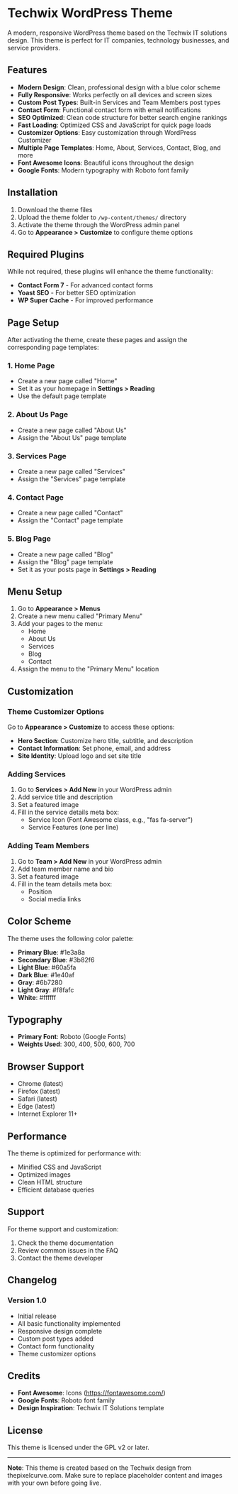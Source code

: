 # Techwix WordPress Theme

A modern, responsive WordPress theme based on the Techwix IT solutions design. This theme is perfect for IT companies, technology businesses, and service providers.

## Features

- **Modern Design**: Clean, professional design with a blue color scheme
- **Fully Responsive**: Works perfectly on all devices and screen sizes
- **Custom Post Types**: Built-in Services and Team Members post types
- **Contact Form**: Functional contact form with email notifications
- **SEO Optimized**: Clean code structure for better search engine rankings
- **Fast Loading**: Optimized CSS and JavaScript for quick page loads
- **Customizer Options**: Easy customization through WordPress Customizer
- **Multiple Page Templates**: Home, About, Services, Contact, Blog, and more
- **Font Awesome Icons**: Beautiful icons throughout the design
- **Google Fonts**: Modern typography with Roboto font family

## Installation

1. Download the theme files
2. Upload the theme folder to `/wp-content/themes/` directory
3. Activate the theme through the WordPress admin panel
4. Go to **Appearance > Customize** to configure theme options

## Required Plugins

While not required, these plugins will enhance the theme functionality:

- **Contact Form 7** - For advanced contact forms
- **Yoast SEO** - For better SEO optimization
- **WP Super Cache** - For improved performance

## Page Setup

After activating the theme, create these pages and assign the corresponding page templates:

### 1. Home Page
- Create a new page called "Home"
- Set it as your homepage in **Settings > Reading**
- Use the default page template

### 2. About Us Page
- Create a new page called "About Us"
- Assign the "About Us" page template

### 3. Services Page
- Create a new page called "Services"
- Assign the "Services" page template

### 4. Contact Page
- Create a new page called "Contact"
- Assign the "Contact" page template

### 5. Blog Page
- Create a new page called "Blog"
- Assign the "Blog" page template
- Set it as your posts page in **Settings > Reading**

## Menu Setup

1. Go to **Appearance > Menus**
2. Create a new menu called "Primary Menu"
3. Add your pages to the menu:
   - Home
   - About Us
   - Services
   - Blog
   - Contact
4. Assign the menu to the "Primary Menu" location

## Customization

### Theme Customizer Options

Go to **Appearance > Customize** to access these options:

- **Hero Section**: Customize hero title, subtitle, and description
- **Contact Information**: Set phone, email, and address
- **Site Identity**: Upload logo and set site title

### Adding Services

1. Go to **Services > Add New** in your WordPress admin
2. Add service title and description
3. Set a featured image
4. Fill in the service details meta box:
   - Service Icon (Font Awesome class, e.g., "fas fa-server")
   - Service Features (one per line)

### Adding Team Members

1. Go to **Team > Add New** in your WordPress admin
2. Add team member name and bio
3. Set a featured image
4. Fill in the team details meta box:
   - Position
   - Social media links

## Color Scheme

The theme uses the following color palette:

- **Primary Blue**: #1e3a8a
- **Secondary Blue**: #3b82f6
- **Light Blue**: #60a5fa
- **Dark Blue**: #1e40af
- **Gray**: #6b7280
- **Light Gray**: #f8fafc
- **White**: #ffffff

## Typography

- **Primary Font**: Roboto (Google Fonts)
- **Weights Used**: 300, 400, 500, 600, 700

## Browser Support

- Chrome (latest)
- Firefox (latest)
- Safari (latest)
- Edge (latest)
- Internet Explorer 11+

## Performance

The theme is optimized for performance with:

- Minified CSS and JavaScript
- Optimized images
- Clean HTML structure
- Efficient database queries

## Support

For theme support and customization:

1. Check the theme documentation
2. Review common issues in the FAQ
3. Contact the theme developer

## Changelog

### Version 1.0
- Initial release
- All basic functionality implemented
- Responsive design complete
- Custom post types added
- Contact form functionality
- Theme customizer options

## Credits

- **Font Awesome**: Icons (https://fontawesome.com/)
- **Google Fonts**: Roboto font family
- **Design Inspiration**: Techwix IT Solutions template

## License

This theme is licensed under the GPL v2 or later.

---

**Note**: This theme is created based on the Techwix design from thepixelcurve.com. Make sure to replace placeholder content and images with your own before going live.